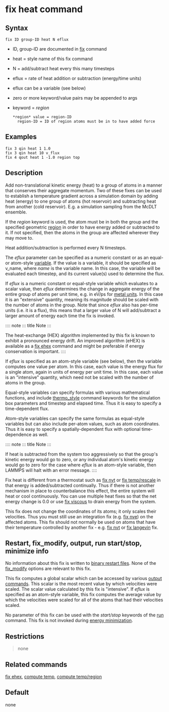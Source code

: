 # fix heat command

## Syntax

    fix ID group-ID heat N eflux

-   ID, group-ID are documented in [fix](fix) command

-   heat = style name of this fix command

-   N = add/subtract heat every this many timesteps

-   eflux = rate of heat addition or subtraction (energy/time units)

-   eflux can be a variable (see below)

-   zero or more keyword/value pairs may be appended to args

-   keyword = *region*

        *region* value = region-ID
          region-ID = ID of region atoms must be in to have added force

## Examples

``` LAMMPS
fix 3 qin heat 1 1.0
fix 3 qin heat 10 v_flux
fix 4 qout heat 1 -1.0 region top
```

## Description

Add non-translational kinetic energy (heat) to a group of atoms in a
manner that conserves their aggregate momentum. Two of these fixes can
be used to establish a temperature gradient across a simulation domain
by adding heat (energy) to one group of atoms (hot reservoir) and
subtracting heat from another (cold reservoir). E.g. a simulation
sampling from the McDLT ensemble.

If the *region* keyword is used, the atom must be in both the group and
the specified geometric [region](region) in order to have energy added
or subtracted to it. If not specified, then the atoms in the group are
affected wherever they may move to.

Heat addition/subtraction is performed every N timesteps.

The *eflux* parameter can be specified as a numeric constant or as an
equal- or atom-style [variable](variable). If the value is a variable,
it should be specified as v_name, where *name* is the variable name. In
this case, the variable will be evaluated each timestep, and its current
value(s) used to determine the flux.

If *eflux* is a numeric constant or equal-style variable which evaluates
to a scalar value, then *eflux* determines the change in aggregate
energy of the entire group of atoms per unit time, e.g. in eV/ps for
[metal units](units). In this case it is an \"extensive\" quantity,
meaning its magnitude should be scaled with the number of atoms in the
group. Note that since *eflux* also has per-time units (i.e. it is a
flux), this means that a larger value of N will add/subtract a larger
amount of energy each time the fix is invoked.

:::: note
::: title
Note
:::

The heat-exchange (HEX) algorithm implemented by this fix is known to
exhibit a pronounced energy drift. An improved algorithm (eHEX) is
available as a [fix ehex](fix_ehex) command and might be preferable if
energy conservation is important.
::::

If *eflux* is specified as an atom-style variable (see below), then the
variable computes one value per atom. In this case, each value is the
energy flux for a single atom, again in units of energy per unit time.
In this case, each value is an \"intensive\" quantity, which need not be
scaled with the number of atoms in the group.

Equal-style variables can specify formulas with various mathematical
functions, and include [thermo_style](thermo_style) command keywords for
the simulation box parameters and timestep and elapsed time. Thus it is
easy to specify a time-dependent flux.

Atom-style variables can specify the same formulas as equal-style
variables but can also include per-atom values, such as atom
coordinates. Thus it is easy to specify a spatially-dependent flux with
optional time-dependence as well.

:::: note
::: title
Note
:::

If heat is subtracted from the system too aggressively so that the
group\'s kinetic energy would go to zero, or any individual atom\'s
kinetic energy would go to zero for the case where *eflux* is an
atom-style variable, then LAMMPS will halt with an error message.
::::

Fix heat is different from a thermostat such as [fix nvt](fix_nh) or
[fix temp/rescale](fix_temp_rescale) in that energy is added/subtracted
continually. Thus if there is not another mechanism in place to
counterbalance this effect, the entire system will heat or cool
continuously. You can use multiple heat fixes so that the net energy
change is 0.0 or use [fix viscous](fix_viscous) to drain energy from the
system.

This fix does not change the coordinates of its atoms; it only scales
their velocities. Thus you must still use an integration fix (e.g. [fix
nve](fix_nve)) on the affected atoms. This fix should not normally be
used on atoms that have their temperature controlled by another fix -
e.g. [fix nvt](fix_nh) or [fix langevin](fix_langevin) fix.

## Restart, fix_modify, output, run start/stop, minimize info

No information about this fix is written to [binary restart
files](restart). None of the [fix_modify](fix_modify) options are
relevant to this fix.

This fix computes a global scalar which can be accessed by various
[output commands](Howto_output). This scalar is the most recent value by
which velocities were scaled. The scalar value calculated by this fix is
\"intensive\". If *eflux* is specified as an atom-style variable, this
fix computes the average value by which the velocities were scaled for
all of the atoms that had their velocities scaled.

No parameter of this fix can be used with the *start/stop* keywords of
the [run](run) command. This fix is not invoked during [energy
minimization](minimize).

## Restrictions

> none

## Related commands

[fix ehex](fix_ehex), [compute temp](compute_temp), [compute
temp/region](compute_temp_region)

## Default

none
